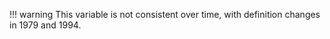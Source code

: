 !!! warning
    This variable is not consistent over time, with definition changes in 1979 and 1994.
